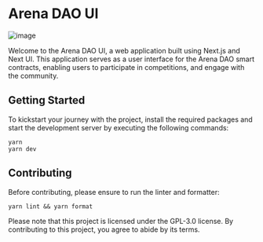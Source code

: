 # Arena DAO UI
![image](https://img.shields.io/endpoint?url=https://cloudflare-pages-badges.ismellike.workers.dev/?projectName=arena-react)

Welcome to the Arena DAO UI, a web application built using Next.js and Next UI. This application serves as a user interface for the Arena DAO smart contracts, enabling users to participate in competitions, and engage with the community.

## Getting Started

To kickstart your journey with the project, install the required packages and start the development server by executing the following commands:

    yarn
    yarn dev

## Contributing

Before contributing, please ensure to run the linter and formatter:

    yarn lint && yarn format

Please note that this project is licensed under the GPL-3.0 license. By contributing to this project, you agree to abide by its terms.
